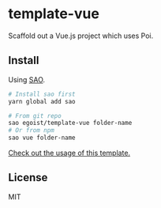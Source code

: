 # template-vue

Scaffold out a Vue.js project which uses Poi.

## Install

Using [SAO](https://github.com/egoist/sao).

```bash
# Install sao first
yarn global add sao

# From git repo
sao egoist/template-vue folder-name
# Or from npm
sao vue folder-name
```

[Check out the usage of this template.](/template/README.md)

## License

MIT